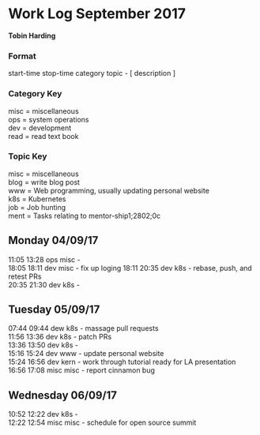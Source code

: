 Work Log September 2017  
====================    
**Tobin Harding**   
      
### Format  
start-time stop-time category topic - [ description ]  
      
### Category Key  
misc = miscellaneous  
ops = system operations  
dev = development  
read = read text book  
      
### Topic Key  
misc = miscellaneous  
blog = write blog post  
www = Web programming, usually updating personal website  
k8s = Kubernetes  
job = Job hunting  
ment = Tasks relating to mentor-ship1;2802;0c  
  
  
Monday 04/09/17
---------------
11:05 13:28 ops misc -  
18:05 18:11 dev misc - fix up loging
18:11 20:35 dev k8s - rebase, push, and retest PRs  
20:35 21:30 dev k8s -  

Tuesday 05/09/17
----------------
07:44 09:44 dew k8s - massage pull requests  
11:56 13:36 dev k8s - patch PRs  
13:36 13:50 dev k8s -  
15:16 15:24 dev www - update personal website  
15:24 16:56 dev kern - work through tutorial ready for LA presentation  
16:56 17:08 misc misc - report cinnamon bug  

Wednesday 06/09/17
------------------
10:52 12:22 dev k8s -  
12:22 12:54 misc misc - schedule for open source summit  

